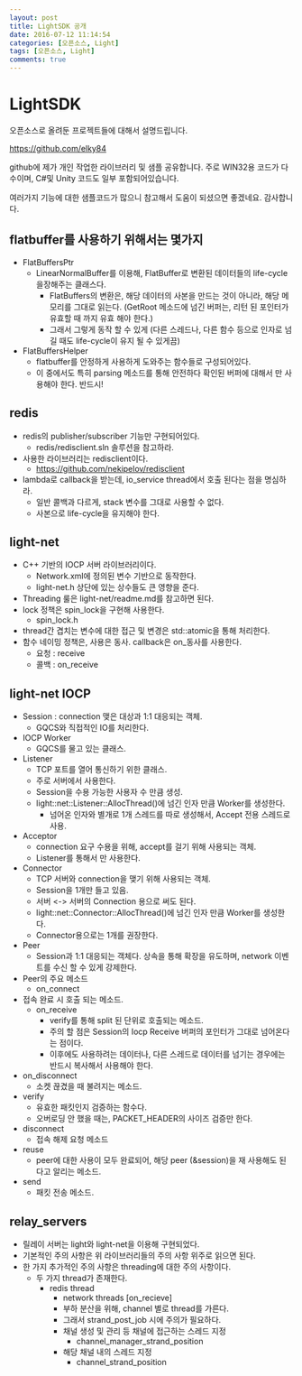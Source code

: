 ```yaml
---
layout: post
title: LightSDK 공개
date: 2016-07-12 11:14:54
categories: [오픈소스, Light]
tags: [오픈소스, Light]
comments: true
---
```

# LightSDK

오픈소스로 올려둔 프로젝트들에 대해서 설명드립니다.

<https://github.com/elky84>

github에 제가 개인 작업한 라이브러리 및 샘플 공유합니다.
주로 WIN32용 코드가 다수이며, C#및 Unity 코드도 일부 포함되어있습니다.

여러가지 기능에 대한 샘플코드가 많으니 참고해서 도움이 되셨으면 좋겠네요.
감사합니다.

## flatbuffer를 사용하기 위해서는 몇가지

* FlatBuffersPtr
  * LinearNormalBuffer를 이용해, FlatBuffer로 변환된 데이터들의 life-cycle을장해주는 클래스다.
    * FlatBuffers의 변환은, 해당 데이터의 사본을 만드는 것이 아니라, 해당 메모리를 그대로 읽는다. (GetRoot 메소드에 넘긴 버퍼는, 리턴 된 포인터가 유효할 때 까지 유효 해야 한다.)
    * 그래서 그렇게 동작 할 수 있게 (다른 스레드나, 다른 함수 등으로 인자로 넘길 때도 life-cycle이 유지 될 수 있게끔)
* FlatBuffersHelper
  * flatbuffer를 안정하게 사용하게 도와주는 함수들로 구성되어있다.
  * 이 중에서도 특히 parsing 메소드를 통해 안전하다 확인된 버퍼에 대해서 만 사용해야 한다. 반드시!

## redis

* redis의 publisher/subscriber 기능만 구현되어있다.
  * redis/redisclient.sln 솔루션을 참고하라.
* 사용한 라이브러리는 redisclient이다.
  * <https://github.com/nekipelov/redisclient>
* lambda로 callback을 받는데, io_service thread에서 호출 된다는 점을 명심하라.
    * 일반 콜백과 다르게, stack 변수를 그대로 사용할 수 없다.
    * 사본으로 life-cycle을 유지해야 한다.

## light-net

* C++ 기반의 IOCP 서버 라이브러리이다.
  * Network.xml에 정의된 변수 기반으로 동작한다.
  * light-net.h 상단에 있는 상수들도 큰 영향을 준다.
* Threading 룰은 light-net/readme.md를 참고하면 된다.
* lock 정책은 spin_lock을 구현해 사용한다.
  * spin_lock.h
* thread간 겹치는 변수에 대한 접근 및 변경은 std::atomic을 통해 처리한다.
* 함수 네이밍 정책은, 사용은 동사. callback은 on_동사를 사용한다.
  * 요청 : receive
  * 콜백 : on_receive

## light-net IOCP

* Session : connection 맺은 대상과 1:1 대응되는 객체.
  * GQCS와 직접적인 IO를 처리한다.
* IOCP Worker
    * GQCS를 물고 있는 클래스.
* Listener
  * TCP 포트를 열어 통신하기 위한 클래스.
  * 주로 서버에서 사용한다.
  * Session을 수용 가능한 사용자 수 만큼 생성.
  * light::net::Listener::AllocThread()에 넘긴 인자 만큼 Worker를 생성한다.
    * 넘어온 인자와 별개로 1개 스레드를 따로 생성해서, Accept 전용 스레드로 사용.
* Acceptor
  * connection 요구 수용을 위해, accept를 걸기 위해 사용되는 객체.
  * Listener를 통해서 만 사용한다.
* Connector
  * TCP 서버와 connection을 맺기 위해 사용되는 객체.
  * Session을 1개만 들고 있음.
  * 서버 <-> 서버의 Connection 용으로 써도 된다.
  * light::net::Connector::AllocThread()에 넘긴 인자 만큼 Worker를 생성한다.
  * Connector용으로는 1개를 권장한다.
* Peer
  * Session과 1:1 대응되는 객체다. 상속을 통해 확장을 유도하며, network 이벤트를 수신 할 수 있게 강제한다.
* Peer의 주요 메소드
  * on_connect
* 접속 완료 시 호출 되는 메소드.
  * on_receive
    * verify를 통해 split 된 단위로 호출되는 메소드.
    * 주의 할 점은 Session의 Iocp Receive 버퍼의 포인터가 그대로 넘어온다는 점이다.
    * 이후에도 사용하려는 데이터나, 다른 스레드로 데이터를 넘기는 경우에는 반드시 복사해서 사용해야 한다.
* on_disconnect
  * 소켓 끊겼을 때 불려지는 메소드.
* verify
  * 유효한 패킷인지 검증하는 함수다.
  * 오버로딩 안 했을 때는, PACKET_HEADER의 사이즈 검증만 한다.
* disconnect
  * 접속 해제 요청 메소드
* reuse
  * peer에 대한 사용이 모두 완료되어, 해당 peer (&session)을 재 사용해도 된다고 알리는 메소드.
* send
  * 패킷 전송 메소드.

## relay_servers

* 릴레이 서버는 light와 light-net을 이용해 구현되었다.
* 기본적인 주의 사항은 위 라이브러리들의 주의 사항 위주로 읽으면 된다.
* 한 가지 추가적인 주의 사항은 threading에 대한 주의 사항이다.
  * 두 가지 thread가 존재한다.
    * redis thread
      * network threads [on_recieve]
      * 부하 분산을 위해, channel 별로 thread를 가른다.
      * 그래서 strand_post_job 시에 주의가 필요하다.
      * 채널 생성 및 관리 등 채널에 접근하는 스레드 지정
        * channel_manager_strand_position
      * 해당 채널 내의 스레드 지정
        * channel_strand_position